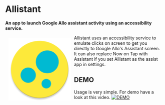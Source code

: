 # Allistant
**An app to launch Google Allo assistant activity using an accessibility service.**


<img src="app/src/main/res/mipmap-xxxhdpi/ic_launcher.png" align="left" width="200" hspace="10" vspace="10">

Allistant uses an accessibility service to emulate clicks on screen to get you directly to Google Allo's Assistant screen. It can also replace Now on Tap with Assistant if you set Allistant as the assist app in settings.

## DEMO
Usage is very simple. For demo have a look at this video.
[![DEMO](http://img.youtube.com/vi/XrmB9HQaORc/0.jpg)](https://www.youtube.com/watch?v=XrmB9HQaORc)
    
